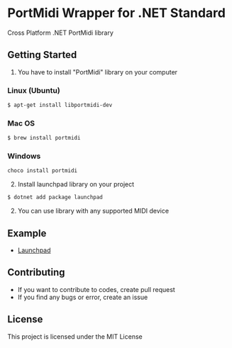 # PortMidi Wrapper for .NET Standard
Cross Platform .NET PortMidi library

## Getting Started

1. You have to install "PortMidi" library on your computer

### Linux (Ubuntu)

```bash
$ apt-get install libportmidi-dev
```

### Mac OS

```bash
$ brew install portmidi
```

### Windows

```cmd
choco install portmidi
```

2. Install launchpad library on your project

```bash
$ dotnet add package launchpad
```

2. You can use library with any supported MIDI device

## Example

* [Launchpad](https://github.com/net-core-audio/portmidi)

## Contributing

* If you want to contribute to codes, create pull request
* If you find any bugs or error, create an issue

## License

This project is licensed under the MIT License
